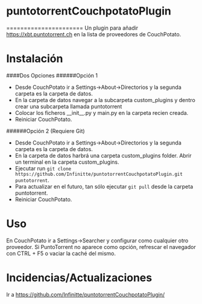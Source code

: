 # puntotorrentCouchpotatoPlugin
======================
Un plugin para añadir https://xbt.puntotorrent.ch en la lista de proveedores de CouchPotato.

Instalación
===========

####Dos Opciones 
######Opción 1
  - Desde CouchPotato ir a Settings->About->Directorios y la segunda carpeta es la carpeta de datos.
  - En la carpeta de datos navegar a la subcarpeta custom\_plugins y dentro crear una subcarpeta llamada puntotorrent
  - Colocar los ficheros \_\_init\_\_.py y main.py en la carpeta recien creada.
  - Reiniciar CouchPotato.

######Opción 2 (Requiere Git)
  - Desde CouchPotato ir a Settings->About->Directorios y la segunda carpeta es la carpeta de datos.
  - En la carpeta de datos harbrá una carpeta custom\_plugins folder. Abrir un terminal en la carpeta custom\_plugins.
  - Ejecutar run `git clone https://github.com/Infinitte/puntotorrentCouchpotatoPlugin.git puntotorrent`.
  - Para actualizar en el futuro, tan sólo ejecutar `git pull` desde la carpeta puntotorrent.
  - Reiniciar CouchPotato.

Uso
===========
En CouchPotato ir a Settings->Searcher y configurar como cualquier otro proveedor. Si PuntoTorrent no aparece como opción, refrescar el navegador con CTRL + F5 o vaciar la caché del mismo.

Incidencias/Actualizaciones
===========
Ir a https://github.com/Infinitte/puntotorrentCouchpotatoPlugin/
